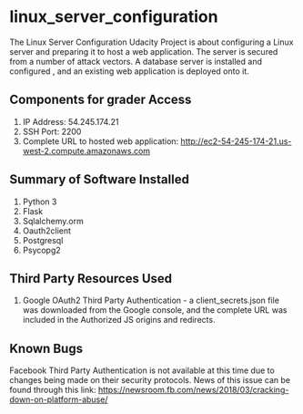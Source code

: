 # linux_server_configuration

The Linux Server Configuration Udacity Project is about configuring a Linux server and preparing it to host a web application. The server is secured  from a number of attack vectors. A database server is installed and configured , and an existing web application is deployed onto it.

## Components for grader Access

1. IP Address:  54.245.174.21
2. SSH Port: 2200
3. Complete URL to hosted web application: http://ec2-54-245-174-21.us-west-2.compute.amazonaws.com

## Summary of Software Installed

1. Python 3
2. Flask
3. Sqlalchemy.orm
4. Oauth2client
5. Postgresql
6. Psycopg2

## Third Party Resources Used

1. Google OAuth2 Third Party Authentication - a client_secrets.json file was downloaded from the Google console, and the complete URL was included in the Authorized JS origins and redirects.

## Known Bugs

Facebook Third Party Authentication is not available at this time due to changes being made on their security protocols. News of this issue can be found through this link:  https://newsroom.fb.com/news/2018/03/cracking-down-on-platform-abuse/

